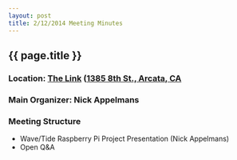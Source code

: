 ```yaml
---
layout: post
title: 2/12/2014 Meeting Minutes
---
```


## {{ page.title }}
### Location: [The Link](http://the-link.us/) ([1385 8th St., Arcata, CA](http://goo.gl/maps/j8Ss2)
### Main Organizer: Nick Appelmans
### Meeting Structure
* Wave/Tide Raspberry Pi Project Presentation (Nick Appelmans)
* Open Q&A

